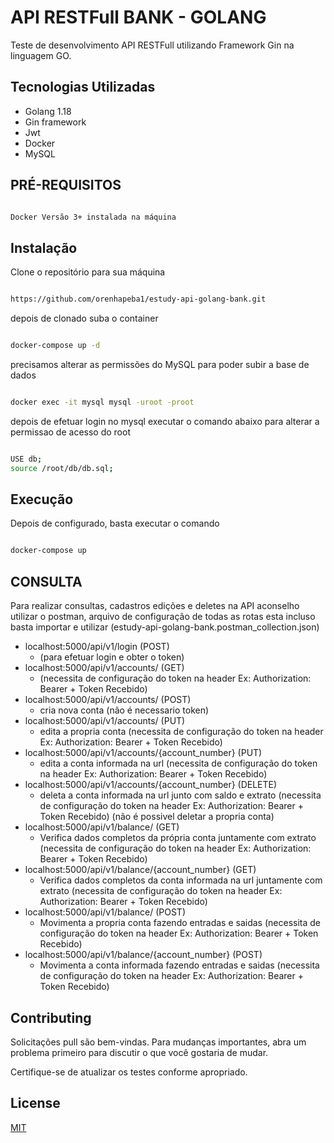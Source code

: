 # API RESTFull BANK - GOLANG

Teste de desenvolvimento API RESTFull utilizando Framework Gin na linguagem GO.


## Tecnologias Utilizadas
- Golang 1.18
- Gin framework
- Jwt
- Docker
- MySQL

## PRÉ-REQUISITOS


```bash

Docker Versão 3+ instalada na máquina

```

## Instalação

Clone o repositório para sua máquina

```bash

https://github.com/orenhapeba1/estudy-api-golang-bank.git

```

depois de clonado suba o container 

```bash

docker-compose up -d

```

precisamos alterar as permissões do MySQL para poder subir a base de dados
```bash

docker exec -it mysql mysql -uroot -proot

```
depois de efetuar login no mysql executar o comando abaixo para alterar a permissao de acesso do root
```bash

USE db;
source /root/db/db.sql;

```


## Execução
Depois de configurado, basta executar o comando 
```bash

docker-compose up

```

## CONSULTA
Para realizar consultas, cadastros edições e deletes na API aconselho utilizar o postman, arquivo de configuração de todas as rotas esta incluso basta importar e utilizar (estudy-api-golang-bank.postman_collection.json)

- localhost:5000/api/v1/login (POST)
   - (para efetuar login e obter o token)
- localhost:5000/api/v1/accounts/ (GET)
  - (necessita de configuração do token na header Ex: Authorization: Bearer + Token Recebido)
- localhost:5000/api/v1/accounts/ (POST) 
  - cria nova conta (não é necessario token)
- localhost:5000/api/v1/accounts/ (PUT) 
  - edita a propria conta (necessita de configuração do token na header Ex: Authorization: Bearer + Token Recebido)
- localhost:5000/api/v1/accounts/{account_number} (PUT)
    - edita a conta informada na url (necessita de configuração do token na header Ex: Authorization: Bearer + Token Recebido)
- localhost:5000/api/v1/accounts/{account_number} (DELETE)
    - deleta a conta informada na url junto com saldo e extrato (necessita de configuração do token na header Ex: Authorization: Bearer + Token Recebido) (não é possivel deletar a propria conta)
- localhost:5000/api/v1/balance/ (GET)
    - Verifica dados completos da própria conta juntamente com extrato (necessita de configuração do token na header Ex: Authorization: Bearer + Token Recebido)
- localhost:5000/api/v1/balance/{account_number} (GET)
    - Verifica dados completos da conta informada na url juntamente com extrato (necessita de configuração do token na header Ex: Authorization: Bearer + Token Recebido)
- localhost:5000/api/v1/balance/ (POST)
    - Movimenta a propria conta fazendo entradas e saidas (necessita de configuração do token na header Ex: Authorization: Bearer + Token Recebido)
- localhost:5000/api/v1/balance/{account_number} (POST)
    - Movimenta a conta informada fazendo entradas e saidas (necessita de configuração do token na header Ex: Authorization: Bearer + Token Recebido)


## Contributing

Solicitações pull são bem-vindas. Para mudanças importantes, abra um problema primeiro
para discutir o que você gostaria de mudar.

Certifique-se de atualizar os testes conforme apropriado.

## License

[MIT](https://choosealicense.com/licenses/mit/)
